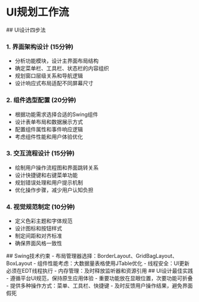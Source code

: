 # UI规划工作流

<execution>
<process>
## UI设计四步法

### 1. 界面架构设计 (15分钟)
- 分析功能模块，设计主界面布局结构
- 确定菜单栏、工具栏、状态栏的内容组织
- 规划窗口层级关系和导航逻辑
- 设计响应式布局适配不同屏幕尺寸

### 2. 组件选型配置 (20分钟)
- 根据功能需求选择合适的Swing组件
- 设计表单布局和数据展示方式
- 配置组件属性和事件响应逻辑
- 考虑组件性能和用户体验优化

### 3. 交互流程设计 (15分钟)
- 绘制用户操作流程图和界面跳转关系
- 设计快捷键和右键菜单功能
- 规划错误处理和用户提示机制
- 优化操作步骤，减少用户认知负担

### 4. 视觉规范制定 (10分钟)
- 定义色彩主题和字体规范
- 设计图标和按钮样式
- 制定间距和对齐标准
- 确保界面风格一致性
</process>

<constraint>
## Swing技术约束
- 布局管理器选择：BorderLayout、GridBagLayout、BoxLayout
- 组件性能考虑：大数据量表格使用JTable优化
- 线程安全：UI更新必须在EDT线程执行
- 内存管理：及时释放监听器和资源引用
</constraint>

<guideline>
## UI设计最佳实践
- 遵循平台UI规范，保持原生应用体验
- 重要功能放在显眼位置，次要功能可折叠
- 提供多种操作方式：菜单、工具栏、快捷键
- 及时反馈用户操作结果，避免界面假死
</guideline>
</execution>
